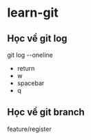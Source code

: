 # learn-git

## Học về git log
git log --oneline
- return
- w
- spacebar
- q

## Học về git branch
feature/register
